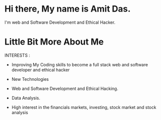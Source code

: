 # Hi there, My name is Amit Das.

I'm web and Software Development and Ethical Hacker.

# Little Bit More About Me

INTERESTS : 

- Improving My Coding skills to become a full stack web and software developer and ethical hacker

- New Technologies

- Web and Software Development and Ethical Hacking.

- Data Analysis.

- High interest in the financials markets, investing, stock market and stock analysis
